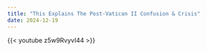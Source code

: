 ```yaml
---
title: "This Explains The Post-Vatican II Confusion & Crisis"
date: 2024-12-19
---
```


{{< youtube z5w9RvyvI44 >}}
